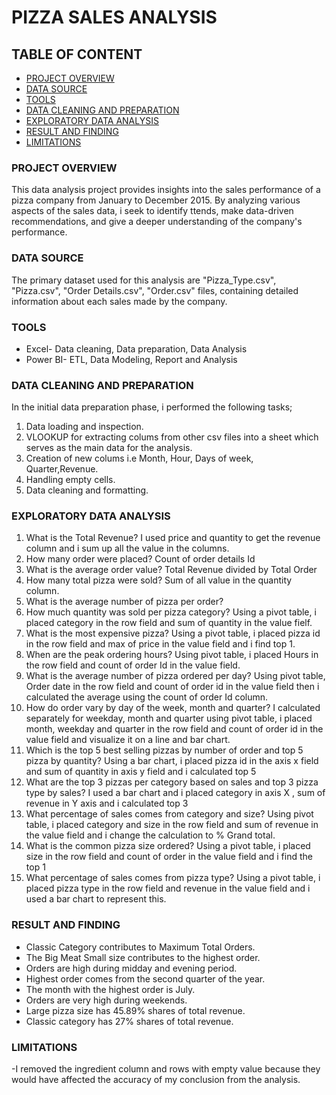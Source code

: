 # PIZZA SALES ANALYSIS
## TABLE OF CONTENT
- [PROJECT OVERVIEW](#project-overview)
- [DATA SOURCE](#data-source)
- [TOOLS](#tools)
- [DATA CLEANING AND PREPARATION](#data-cleaning-and-preparation)
- [EXPLORATORY DATA ANALYSIS](#exploratory-data-analysis)
- [RESULT AND FINDING](#result-and-finding)
- [LIMITATIONS](#limitations)
### PROJECT OVERVIEW
This data analysis project provides insights into the sales performance of a pizza company from January to December 2015. By analyzing various aspects of the sales data, i seek to identify ttends, make data-driven recommendations, and give a deeper understanding of the company's performance.
### DATA SOURCE
The primary dataset used for this analysis are "Pizza_Type.csv", "Pizza.csv", "Order Details.csv", "Order.csv" files, containing detailed information about each sales made by the company.
### TOOLS
- Excel- Data cleaning, Data preparation, Data Analysis
- Power BI- ETL, Data Modeling, Report and Analysis
### DATA CLEANING AND PREPARATION
In the initial data preparation phase, i performed the following tasks;
1. Data loading and inspection.
2. VLOOKUP for extracting colums from other csv files into a sheet which serves as the main data for the analysis.
3. Creation of new colums i.e Month, Hour, Days of week, Quarter,Revenue.
4. Handling empty cells.
5. Data cleaning and formatting.
 ### EXPLORATORY DATA ANALYSIS
1. What is the Total Revenue? 
I used price and quantity to get the revenue column and i sum up all the value in the columns.
2. How many order were placed?
Count of order details Id
3. What is the average order value?
Total Revenue divided by Total Order
4. How many total pizza were sold?
Sum of all value in the quantity column.
5. What is the average number of pizza per order?
6. How much quantity was sold per pizza category?
Using a pivot table, i placed category in the row field and sum of quantity in the value fielf.
7. What is the most expensive pizza?
Using a pivot table, i placed pizza id in the row field and max of price in the value field and i find top 1.
8. When are the peak ordering hours?
Using pivot table, i placed Hours in the row field and count of order Id in the value field.
9. What is the average number of pizza ordered per day?
Using pivot table, Order date in the row field and count of order id in the value field then i calculated the average using the count of order Id column.
10. How do order vary by day of the week, month and quarter?
I calculated separately for weekday, month and quarter using pivot table, i placed month, weekday and quarter in the row field and count of order id in the value field and visualize it on a line and bar chart.
11. Which is the top 5 best selling pizzas by number of order and top 5 pizza by quantity?
Using a bar chart, i placed pizza id in the axis x field and sum of quantity in axis y field and i calculated top 5
12. What are the top 3 pizzas per category based on sales and top 3 pizza type by sales?
I used a bar chart and i placed category in axis X , sum of revenue in Y axis and i calculated top 3
13. What percentage of sales comes from category and size?
Using pivot table, i placed category and size in the row field and sum of revenue in the value field and i change the calculation to % Grand total.
14. What is the common pizza size ordered?
Using a pivot table, i placed size in the row field and count of order in the value field and i find the top 1
15. What percentage of sales comes from pizza type?
Using a pivot table, i placed pizza type in the row field and revenue in the value field and i used a bar chart to represent this. 

### RESULT AND FINDING
- Classic Category contributes to Maximum Total Orders.
- The Big Meat Small size contributes to the highest order.
- Orders are high during midday and evening period.
- Highest order comes from the second quarter of the year.
- The month with the highest order is July.
- Orders are very high during weekends.
- Large pizza size has 45.89%  shares of total revenue.
- Classic category has 27% shares of total revenue.
### LIMITATIONS
-I removed the ingredient column and rows with empty value because they would have affected the accuracy of my conclusion from the analysis.




